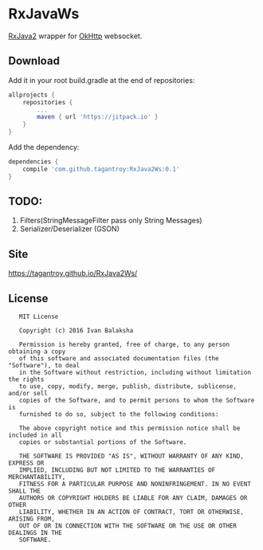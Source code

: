 # RxJavaWs 

[RxJava2](http://github.com/ReactiveX/RxJava) wrapper for [OkHttp](https://github.com/square/okhttp) websocket.

Download
--------
Add it in your root build.gradle at the end of repositories:
```groovy
allprojects {
    repositories {
        ...
        maven { url 'https://jitpack.io' }
    }
}
```
Add the dependency:
```groovy
dependencies {
    compile 'com.github.tagantroy:RxJava2Ws:0.1'
}
```

TODO:
-------
1. Filters(StringMessageFilter pass only String Messages)
2. Serializer/Deserializer (GSON)


Site
-------
https://tagantroy.github.io/RxJava2Ws/

License
--------
```
   MIT License
   
   Copyright (c) 2016 Ivan Balaksha
   
   Permission is hereby granted, free of charge, to any person obtaining a copy
   of this software and associated documentation files (the "Software"), to deal
   in the Software without restriction, including without limitation the rights
   to use, copy, modify, merge, publish, distribute, sublicense, and/or sell
   copies of the Software, and to permit persons to whom the Software is
   furnished to do so, subject to the following conditions:
   
   The above copyright notice and this permission notice shall be included in all
   copies or substantial portions of the Software.
   
   THE SOFTWARE IS PROVIDED "AS IS", WITHOUT WARRANTY OF ANY KIND, EXPRESS OR
   IMPLIED, INCLUDING BUT NOT LIMITED TO THE WARRANTIES OF MERCHANTABILITY,
   FITNESS FOR A PARTICULAR PURPOSE AND NONINFRINGEMENT. IN NO EVENT SHALL THE
   AUTHORS OR COPYRIGHT HOLDERS BE LIABLE FOR ANY CLAIM, DAMAGES OR OTHER
   LIABILITY, WHETHER IN AN ACTION OF CONTRACT, TORT OR OTHERWISE, ARISING FROM,
   OUT OF OR IN CONNECTION WITH THE SOFTWARE OR THE USE OR OTHER DEALINGS IN THE
   SOFTWARE.
```

